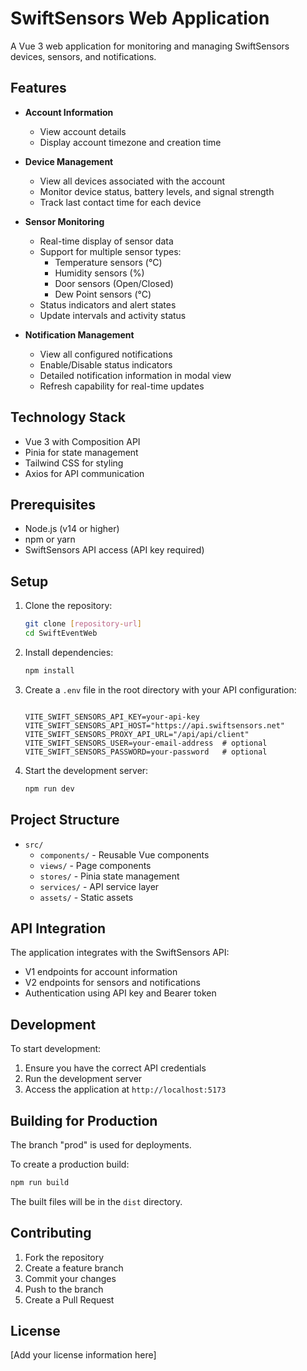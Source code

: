 # SwiftSensors Web Application

A Vue 3 web application for monitoring and managing SwiftSensors devices, sensors, and notifications.

## Features

- **Account Information**
  - View account details
  - Display account timezone and creation time

- **Device Management**
  - View all devices associated with the account
  - Monitor device status, battery levels, and signal strength
  - Track last contact time for each device

- **Sensor Monitoring**
  - Real-time display of sensor data
  - Support for multiple sensor types:
    - Temperature sensors (°C)
    - Humidity sensors (%)
    - Door sensors (Open/Closed)
    - Dew Point sensors (°C)
  - Status indicators and alert states
  - Update intervals and activity status

- **Notification Management**
  - View all configured notifications
  - Enable/Disable status indicators
  - Detailed notification information in modal view
  - Refresh capability for real-time updates

## Technology Stack

- Vue 3 with Composition API
- Pinia for state management
- Tailwind CSS for styling
- Axios for API communication

## Prerequisites

- Node.js (v14 or higher)
- npm or yarn
- SwiftSensors API access (API key required)

## Setup

1. Clone the repository:
   ```bash
   git clone [repository-url]
   cd SwiftEventWeb
   ```

2. Install dependencies:
   ```bash
   npm install
   ```

3. Create a `.env` file in the root directory with your API configuration:
   ```

   VITE_SWIFT_SENSORS_API_KEY=your-api-key
   VITE_SWIFT_SENSORS_API_HOST="https://api.swiftsensors.net"
   VITE_SWIFT_SENSORS_PROXY_API_URL="/api/api/client"
   VITE_SWIFT_SENSORS_USER=your-email-address  # optional
   VITE_SWIFT_SENSORS_PASSWORD=your-password   # optional 
   ```

4. Start the development server:
   ```bash
   npm run dev
   ```

## Project Structure

- `src/`
  - `components/` - Reusable Vue components
  - `views/` - Page components
  - `stores/` - Pinia state management
  - `services/` - API service layer
  - `assets/` - Static assets

## API Integration

The application integrates with the SwiftSensors API:
- V1 endpoints for account information
- V2 endpoints for sensors and notifications
- Authentication using API key and Bearer token

## Development

To start development:
1. Ensure you have the correct API credentials
2. Run the development server
3. Access the application at `http://localhost:5173`

## Building for Production

The branch "prod" is used for deployments. 

To create a production build:
```bash
npm run build
```

The built files will be in the `dist` directory.

## Contributing

1. Fork the repository
2. Create a feature branch
3. Commit your changes
4. Push to the branch
5. Create a Pull Request

## License

[Add your license information here]
